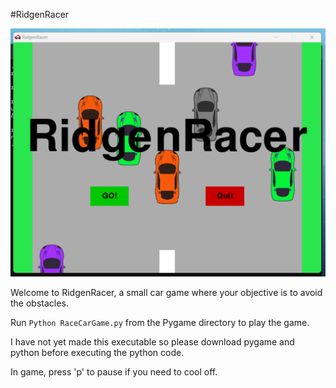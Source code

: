 #RidgenRacer

![Alt text](Screenshots/IntroMenu.png?raw=true "Title")

Welcome to RidgenRacer, a small car game where your objective is to avoid the obstacles.

Run `Python RaceCarGame.py` from the Pygame directory to play the game.

I have not yet made this executable so please download pygame and python before executing the python code.

In game, press 'p' to pause if you need to cool off.
